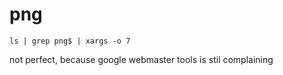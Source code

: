 # png

```
ls | grep png$ | xargs -o 7
```

not perfect, because google webmaster tools is stil complaining
